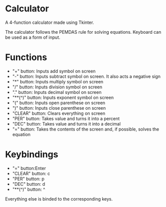 # Calculator
A 4-function calculator made using Tkinter. 

The calculator follows the PEMDAS rule for solving equations. Keyboard can be used as a form of input.
# Functions
- "+" button: Inputs add symbol on screen
- "-" button: Inputs subtract symbol on screen. It also acts a negative sign
- "*" button: Inputs multiply symbol on screen
- "/" button: Inputs division symbol on screen
- "." button: Inputs decimal symbol on screen
- "**(^)" button: Inputs exponent symbol on screen
- "(" button: Inputs open parenthese on screen
- ")" button: Inputs close parenthese on screen
- "CLEAR" button: Clears everything on screen
- "PER" button: Takes value and turns it into a percent
- "DEC" button: Takes value and turns it into a decimal
- "=" button: Takes the contents of the screen and, if possible, solves the equation
# Keybindings
- "=" button:Enter
- "CLEAR" button: c
- "PER" button: p
- "DEC" button: d
- "**(^)" button: ^

Everything else is binded to the corresponding keys.
